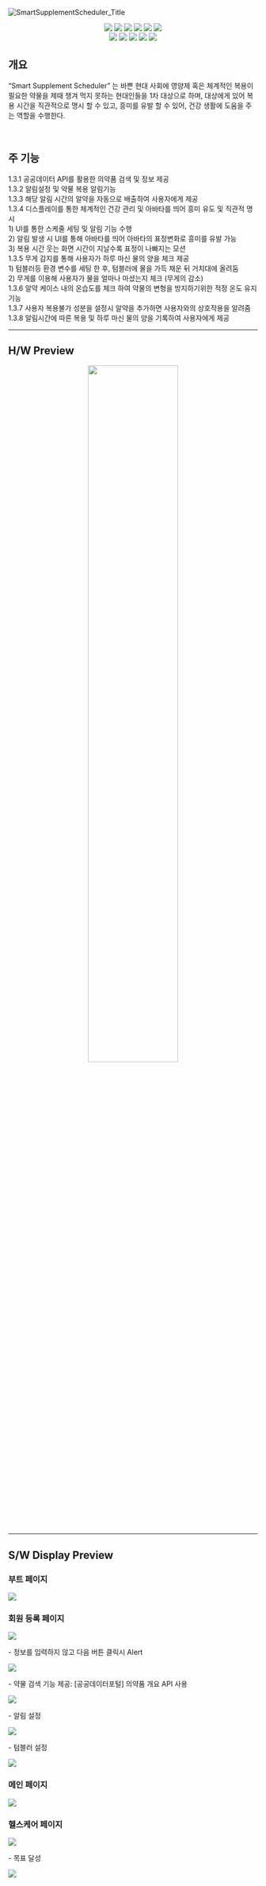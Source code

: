 
![SmartSupplementScheduler_Title](https://github.com/PJ-TEAM-Vitamin/Smart_supplement_scheduler_pj/assets/105937460/6e1b32de-d6d9-41b2-b71b-e98625f9ec77)

<div align=center style="margin: 10px">
  <img src="https://img.shields.io/badge/html5-E34F26?style=for-the-badge&logo=html5&logoColor=white">
  <img src="https://img.shields.io/badge/css-1572B6?style=for-the-badge&logo=css3&logoColor=white">
  <img src="https://img.shields.io/badge/javascript-F7DF1E?style=for-the-badge&logo=javascript&logoColor=black">
  <img src="https://img.shields.io/badge/react-61DAFB?style=for-the-badge&logo=react&logoColor=black">
  <img src="https://img.shields.io/badge/redux-764ABC?style=for-the-badge&logo=redux&logoColor=black">
  <img src="https://img.shields.io/badge/Redux-Saga-999999?style=for-the-badge&logo=Redux-Saga&logoColor=black">
  <br/>

  <img src="https://img.shields.io/badge/node.js-339933?style=for-the-badge&logo=Node.js&logoColor=white">
  <img src="https://img.shields.io/badge/express-000000?style=for-the-badge&logo=express&logoColor=white">
  <img src="https://img.shields.io/badge/mysql-4479A1?style=for-the-badge&logo=mysql&logoColor=white">
  <img src="https://img.shields.io/badge/python-3776AB?style=for-the-badge&logo=python&logoColor=white">
  <img src="https://img.shields.io/badge/raspberrypi-A22846?style=for-the-badge&logo=raspberrypi&logoColor=white">
  <br/>
</div>

<div>
<h2>개요</h2>
<p>
“Smart Supplement Scheduler” 는 바쁜 현대 사회에 영양제 혹은 체계적인 복용이 필요한 약물을 제때 챙겨 먹지 못하는 현대인들을 1차 대상으로 하며, 대상에게 있어 복용 시간을 직관적으로 명시 할 수 있고, 흥미를 유발 할 수 있어, 건강 생활에 도움을 주는 역할을 수행한다. 
</p>
<br/>
<h2>주 기능</h2>
<p>
 1.3.1 공공데이터 API를 활용한 의약품 검색 및 정보 제공
<br/>
 1.3.2 알림설정 및 약물 복용 알림기능
<br/>
 1.3.3 해당 알림 시간의 알약을 자동으로 배출하여 사용자에게 제공
<br/>
 1.3.4 디스플레이를 통한 체계적인 건강 관리 및 아바타를 띄어 흥미 유도 및 직관적 명시
<br/>
1) UI를 통한 스케줄 세팅 및 알림 기능 수행
<br/>
2) 알림 발생 시 UI를 통해 아바타를 띄어 아바타의 표정변화로 흥미를 유발 가능
<br/>
3) 복용 시간 웃는 화면 시간이 지날수록 표정이 나빠지는 모션
<br/>
 1.3.5 무게 감지를 통해 사용자가 하루 마신 물의 양을 체크 제공
<br/>
1) 텀블러등 환경 변수를 세팅 한 후, 텀블러에 물을 가득 채운 뒤 거치대에 올려둠
<br/>
2) 무게를 이용해 사용자가 물을 얼마나 마셨는지 체크 (무게의 감소)<br/>
1.3.6 알약 케이스 내의 온습도를 체크 하여 약물의 변형을 방지하기위한 적정 온도 유지 기능<br/>
1.3.7 사용자 복용불가 성분을 설정시 알약을 추가하면 사용자와의 상호작용을 알려줌<br/>
1.3.8 알림시간에 따른 복용 및 하루 마신 물의 양을 기록하여 사용자에게 제공<br/>
</p>
</div>

---
## H/W Preview

<div style="text-align: center">

<img src="https://github.com/PJ-TEAM-Vitamin/Smart_supplement_scheduler_pj/assets/105937460/ca028ec0-20a1-4c55-88f0-5a7a1333629a" width="60%">

</div>

---

## S/W Display Preview

<div>
<h3>부트 페이지</h3>
<img src="https://github.com/PJ-TEAM-Vitamin/Smart_supplement_scheduler_pj/assets/105937460/a62cee2e-9020-4553-86bf-956db0ff6896">
<h3>회원 등록 페이지</h3>
<img src="https://github.com/PJ-TEAM-Vitamin/Smart_supplement_scheduler_pj/assets/105937460/69d33f29-2da0-4f41-a5e5-c971b3a16563">
<p>- 정보를 입력하지 않고 다음 버튼 클릭시 Alert</p>
<img src="https://github.com/PJ-TEAM-Vitamin/Smart_supplement_scheduler_pj/assets/105937460/a5f291d3-6bf4-42de-8d90-defa22c19a2d">
<p>- 약물 검색 기능 제공: [공공데이터포털] 의약품 개요 API 사용</p>
<img src="https://github.com/PJ-TEAM-Vitamin/Smart_supplement_scheduler_pj/assets/105937460/7a014f93-ee42-4a07-8253-b94d33a0f1af">
<p>- 알림 설정</p>
<img src="https://github.com/PJ-TEAM-Vitamin/Smart_supplement_scheduler_pj/assets/105937460/3012a9a8-82ca-4485-972e-7bd58617b46a">
<p>- 텀블러 설정</p>
<img src="https://github.com/PJ-TEAM-Vitamin/Smart_supplement_scheduler_pj/assets/105937460/2c42bc8c-f804-440d-90ea-080ba4d61f41">
<h3>메인 페이지</h3>
<img src="https://github.com/PJ-TEAM-Vitamin/Smart_supplement_scheduler_pj/assets/105937460/8cb96ca3-e9c7-45fc-a0b2-3167e5dd49b9">
<h3>헬스케어 페이지</h3>
<img src="https://github.com/PJ-TEAM-Vitamin/Smart_supplement_scheduler_pj/assets/105937460/e38400a6-92b6-4d05-bc0b-4474293b3a2f">
<p>- 목표 달성</p>
<img src="https://github.com/PJ-TEAM-Vitamin/Smart_supplement_scheduler_pj/assets/105937460/74ee76cf-9152-46f4-a0b0-d98b06df97d5">

</div>